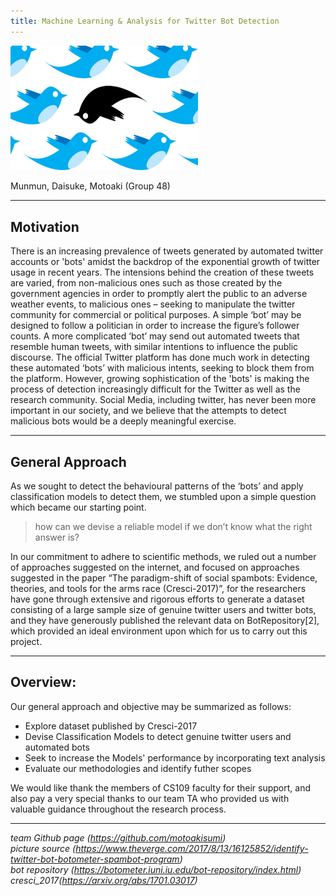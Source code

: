 ```yaml
---
title: Machine Learning & Analysis for Twitter Bot Detection
---
```

<p align="left">
  <img src="index_files/twitcensor.jpg" alt="twitcensor" width="300"/>
</p>

Munmun, Daisuke, Motoaki (Group 48)

***

## Motivation

There is an increasing prevalence of tweets generated by automated twitter accounts or 'bots' amidst the backdrop of the exponential growth of twitter usage in recent years. The intensions behind the creation of these tweets are varied, from non-malicious ones such as those created by the government agencies in order to promptly alert the public to an adverse weather events, to malicious ones – seeking to manipulate the twitter community for commercial or political purposes. A simple ‘bot’ may be designed to follow a politician in order to increase the figure’s follower counts. A more complicated ‘bot’ may send out automated tweets that resemble human tweets, with similar intentions to influence the public discourse. The official Twitter platform has done much work in detecting these automated ‘bots’ with malicious intents, seeking to block them from the platform. However, growing sophistication of the 'bots' is making the process of detection increasingly difficult for the Twitter as well as the research community. Social Media, including twitter, has never been more important in our society, and we believe that the attempts to detect malicious bots would be a deeply meaningful exercise.

***

## General Approach 

As we sought to detect the behavioural patterns of the ‘bots’ and apply classification models to detect them, we stumbled upon a simple question which became our starting point.

>how can we devise a reliable model if we don’t know what the right answer is?

In our commitment to adhere to scientific methods, we ruled out a number of approaches suggested on the internet, and focused on approaches suggested in the paper “The paradigm-shift of social spambots: Evidence, theories, and tools for the arms race (Cresci-2017)”, for the researchers have gone through extensive and rigorous efforts to generate a dataset consisting of a large sample size of genuine twitter users and twitter bots, and they have generously published the relevant data on BotRepository[2], which provided an ideal environment upon which for us to carry out this project.

***

## Overview:
Our general approach and objective may be summarized as follows:

* Explore dataset published by Cresci-2017
* Devise Classification Models to detect genuine twitter users and automated bots
* Seek to increase the Models' performance by incorporating text analysis
* Evaluate our methodologies and identify futher scopes

We would like thank the members of CS109 faculty for their support, and also pay a very special thanks to our team TA who provided us with valuable guidance throughout the research process.

***

_team Github page (<https://github.com/motoakisumi>)_  
_picture source (<https://www.theverge.com/2017/8/13/16125852/identify-twitter-bot-botometer-spambot-program>)_  
_bot repository (<https://botometer.iuni.iu.edu/bot-repository/index.html>)_  
_cresci_2017(<https://arxiv.org/abs/1701.03017>)_